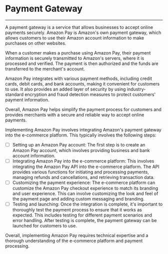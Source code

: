 # Payment Gateway
---

A payment gateway is a service that allows businesses to accept online payments securely. Amazon Pay is Amazon's own payment gateway, which allows customers to use their Amazon account information to make purchases on other websites.

When a customer makes a purchase using Amazon Pay, their payment information is securely transmitted to Amazon's servers, where it is processed and verified. The payment is then authorized and the funds are transferred to the merchant's account.

Amazon Pay integrates with various payment methods, including credit cards, debit cards, and bank accounts, making it convenient for customers to use. It also provides an added layer of security by using industry-standard encryption and fraud detection measures to protect customers' payment information.

Overall, Amazon Pay helps simplify the payment process for customers and provides merchants with a secure and reliable way to accept online payments.

Implementing Amazon Pay involves integrating Amazon's payment gateway into the e-commerce platform. This typically involves the following steps:

- [ ] Setting up an Amazon Pay account: The first step is to create an Amazon Pay account, which involves providing business and bank account information.
- [ ] Integrating Amazon Pay into the e-commerce platform: This involves integrating the Amazon Pay API into the e-commerce platform. The API provides various functions for initiating and processing payments, managing refunds and cancellations, and retrieving transaction data.
- [ ] Customizing the payment experience: The e-commerce platform can customize the Amazon Pay checkout experience to match its branding and user experience. This can involve customizing the look and feel of the payment page and adding custom messaging and branding.
- [ ] Testing and launching: Once the integration is complete, it's important to thoroughly test the payment process to ensure that it works as expected. This includes testing for different payment scenarios and error handling. After testing is complete, the payment gateway can be launched for customers to use.

Overall, implementing Amazon Pay requires technical expertise and a thorough understanding of the e-commerce platform and payment processing.
